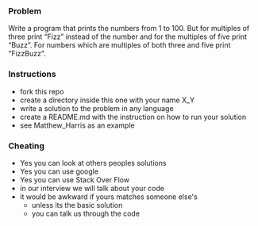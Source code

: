 ### Problem

Write a program that prints the numbers from 1 to 100. But for multiples of three print “Fizz” instead of the number and for the multiples of five print “Buzz”. For numbers which are multiples of both three and five print “FizzBuzz”.

### Instructions
* fork this repo
* create a directory inside this one with your name X_Y
* write a solution to the problem in any language 
* create a README.md with the instruction on how to run your solution
* see Matthew_Harris as an example

### Cheating
* Yes you can look at others peoples solutions
* Yes you can use google
* Yes you can use Stack Over Flow
* in our interview we will talk about your code
* it would be awkward if yours matches someone else's
  * unless its the basic solution
  * you can talk us through the code